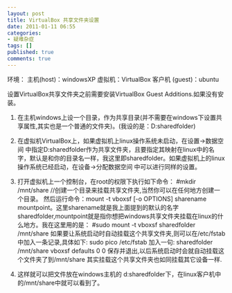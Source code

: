```yaml
---
layout: post
title: VirtualBox 共享文件夹设置
date: 2011-01-11 06:55
categories:
- 疑难杂症
tags: []
published: true
comments: true
---
```

环境： 
主机(host)：windowsXP 
虚拟机：VirtualBox 
客户机 (guest)：ubuntu 

设置VirtualBox共享文件夹之前需要安装VirtualBox Guest Additions.如果没有安装。

1. 在主机windows上设一个目录，作为共享目录(并不需要在windows下设置共享属性,其实也是一个普通的文件夹)。(我设的是：D:sharedfolder)


2. 在虚拟机VirtualBox上，如果虚拟机上linux操作系统未启动，在设置->数据空间 中指定D:sharedfolder作为共享文件夹，且要指定其映射在linux中的名字，默认是和你的目录名一样，我这里即sharedfolder。如果虚拟机上的linux操作系统已经启动，在设备->分配数据空间  中可以进行同样的设置。


3. 打开虚拟机上一个控制台，在root的权限下执行如下命令： 
    #mkdir /mnt/share  //创建一个目录来挂载共享文件夹,当然你可以在任何地方创建一个目录。 
然后运行命令：mount -t vboxsf [-o OPTIONS] sharename mountpoint。这里sharename就是我上面提到的默认的名字sharedfolder,mountpoint就是指你想把windows共享文件夹挂载在linux的什么地方。我在这里用的是： 
    #sudo mount -t vboxsf sharedfolder /mnt/share 
如果要让系统启动时自动挂载这个共享文件夹,则可以在/etc/fstab中加入一条记录,具体如下: 
sudo pico /etc/fstab 
加入一句: 
sharedfolder   /mnt/share  vboxsf defaults 0 0 
保存并退出,以后系统启动时会就自动挂载这个文件夹了到/mnt/share 
其实挂载这个共享文件夹也如同挂载其它设备一样. 

4. 这样就可以把文件放在windows主机的 d:sharedfolder下，在linux客户机中的/mnt/share中就可以看到了。